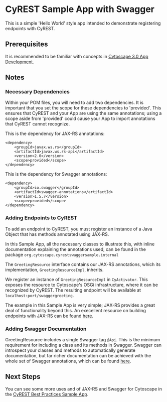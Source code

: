 # CyREST Sample App with Swagger

This is a simple 'Hello World' style app intended to demonstrate registering endpoints with CyREST.

## Prerequisites

It is recommended to be familiar with concepts in [Cytoscape 3.0 App Development](http://wiki.cytoscape.org/Cytoscape_3/AppDeveloper).

## Notes

### Necessary Dependencies

Within your POM files, you will need to add two dependencies. It is important that you set the scope for these dependencies to 'provided'. This ensures that CyREST and your App are using the same annotations; using a scope aside from 'provided' could cause your App to import annotations that CyREST cannot recognize.

This is the dependency for JAX-RS annotations:
```
<dependency>
	<groupId>javax.ws.rs</groupId>
	<artifactId>javax.ws.rs-api</artifactId>
	<version>2.0</version>
	<scope>provided</scope>
</dependency>
```

This is the dependency for Swagger annotations:

```
<dependency>
	<groupId>io.swagger</groupId>
	<artifactId>swagger-annotations</artifactId>
	<version>1.5.7</version>
	<scope>provided</scope>
</dependency>
```

### Adding Endpoints to CyREST

To add an endpoint to CyREST, you must register an instance of a Java Object that has methods annotated using JAX-RS.

In this Sample App, all the necessary classes to illustrate this, with inline documentation explaining the annotations used, can be found in the package ```org.cytoscape.cyrestswaggersample.internal``` 

The ```GreetingResource``` interface contains our JAX-RS annotations, which its implementation, ```GreetingResourceImpl```, inherits.

We register an instance of ```GreetingResourceImpl``` in ```CyActivator```. This exposes the resource to Cytoscape's OSGi infrastructure, where it can be recognized by CyREST. The resulting endpoint will be available at ```localhost:port/swaggergreeting```.

The example in this Sample App is very simple; JAX-RS provides a great deal of functionality beyond this. An execellent resource on building endpoints with JAX-RS can be found [here](https://jersey.java.net/documentation/latest/jaxrs-resources.html).

### Adding Swagger Documentation

GreetingResource includes a single Swagger tag ```@Api```. This is the minimum requirement for including a class and its methods in Swagger. Swagger can introspect your classes and methods to automatically generate documentation, but far richer documentation can be achieved with the whole set of Swagger annotations, which can be found [here](https://github.com/swagger-api/swagger-core/wiki/Annotations-1.5.X).

## Next Steps

You can see some more uses and of JAX-RS and Swagger for Cytoscape in the [CyREST Best Practices Sample App](https://github.com/dotasek/cyrest-best-practices-sample).


